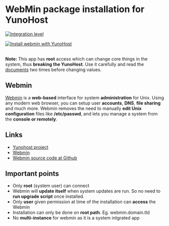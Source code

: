 # WebMin package installation for YunoHost

[![Integration level](https://dash.yunohost.org/integration/webmin.svg)](https://ci-apps.yunohost.org/jenkins/job/webmin%20%28Community%29/lastBuild/consoleFull)

[![Install webmin with YunoHost](https://install-app.yunohost.org/install-with-yunohost.png)](https://install-app.yunohost.org/?app=webmin) <br> <br>

**Note:** This app has **root** access which can change core things in the system, thus **breaking the YunoHost**. Use it carefully and read the [documents](https://doxfer.webmin.com/Webmin/Main_Page) two times before changing values.

## Webmin
[Webmin](http://www.webmin.com/index.html) is a **web-based** interface for system **administration** for Unix. Using any modern web browser, you can setup user **accounts**, **DNS**, **file sharing** and much more. Webmin removes the need to manually **edit Unix configuration** files like **/etc/passwd**, and lets you manage a system from the **console or remotely**. 

## Links
- [Yunohost project](https://yunohost.org)
- [Webmin](http://www.webmin.com/)
- [Webmin source code at Github](https://github.com/webmin/webmin)

## Important points
- Only **root** (system user) can connect 
- Webmin will **update itself** when system updates are run. So no need to **run upgrade script** once installed.
- Only **user** given permission at time of the installation can **access** the Webmin 
- Installation can only be done on **root path**. Eg. webmin.domain.tld 
- No **multi-instance** for webmin as it is a system intgrated app 




